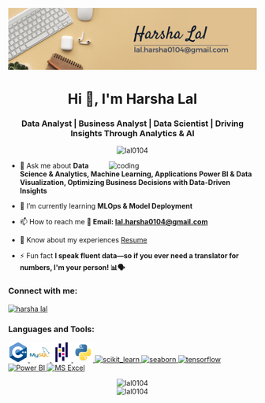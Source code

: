 ![logo](https://github.com/lal0104/lal0104/blob/main/Black%20Minimal%20Business%20Personal%20Profile%20Linkedin%20Banner.png)
<h1 align="center">Hi 👋, I'm Harsha Lal</h1>
<h3 align="center">Data Analyst | Business Analyst | Data Scientist | Driving Insights Through Analytics & AI</h3>
<p align="center"> <img src="https://komarev.com/ghpvc/?username=lal0104&label=Profile%20views&color=0e75b6&style=flat" alt="lal0104" /> </p>
<img align ="right" alt="coding" width ="300" src="https://bedatasolutions.com/wp-content/uploads/2023/02/datascience.gif">

- 💬 Ask me about **Data Science & Analytics, Machine Learning, Applications Power BI & Data Visualization, Optimizing Business Decisions with Data-Driven Insights**

- 🌱 I’m currently learning **MLOps & Model Deployment**

- 📫 How to reach me **📧 Email: lal.harsha0104@gmail.com**

- 📄 Know about my experiences [Resume](https://drive.google.com/drive/folders/1wRb7GnGl1iGxflu1vTLN_DZkxwStbgUv)

- ⚡ Fun fact **I speak fluent data—so if you ever need a translator for numbers, I'm your person! 📊🗣️**


<div>
  <h3 align="left">Connect with me:</h3>

<p align="left">
<a href="https://www.linkedin.com/in/lal-harsha/" target="blank"><img align="center" src="https://raw.githubusercontent.com/rahuldkjain/github-profile-readme-generator/master/src/images/icons/Social/linked-in-alt.svg" alt="harsha lal" height="30" width="40" /></a>
</p>
  <h3 align="left">Languages and Tools:</h3>
<p align="left"> 
  <a href="https://www.w3schools.com/cpp/" target="_blank" rel="noreferrer"> 
    <img src="https://raw.githubusercontent.com/devicons/devicon/master/icons/cplusplus/cplusplus-original.svg" alt="cplusplus" width="40" height="40"/> 
  </a> 
  <a href="https://www.mysql.com/" target="_blank" rel="noreferrer"> 
    <img src="https://raw.githubusercontent.com/devicons/devicon/master/icons/mysql/mysql-original-wordmark.svg" alt="mysql" width="40" height="40"/> 
  </a> 
  <a href="https://pandas.pydata.org/" target="_blank" rel="noreferrer"> 
    <img src="https://raw.githubusercontent.com/devicons/devicon/2ae2a900d2f041da66e950e4d48052658d850630/icons/pandas/pandas-original.svg" alt="pandas" width="40" height="40"/> 
  </a> 
  <a href="https://www.python.org" target="_blank" rel="noreferrer"> 
    <img src="https://raw.githubusercontent.com/devicons/devicon/master/icons/python/python-original.svg" alt="python" width="40" height="40"/> 
  </a> 
  <a href="https://scikit-learn.org/" target="_blank" rel="noreferrer"> 
    <img src="https://upload.wikimedia.org/wikipedia/commons/0/05/Scikit_learn_logo_small.svg" alt="scikit_learn" width="40" height="40"/> 
  </a> 
  <a href="https://seaborn.pydata.org/" target="_blank" rel="noreferrer"> 
    <img src="https://seaborn.pydata.org/_images/logo-mark-lightbg.svg" alt="seaborn" width="40" height="40"/> 
  </a> 
  <a href="https://www.tensorflow.org" target="_blank" rel="noreferrer"> 
    <img src="https://www.vectorlogo.zone/logos/tensorflow/tensorflow-icon.svg" alt="tensorflow" width="40" height="40"/> 
  </a> 
 <!-- Corrected Power BI and MS Excel logos -->
  <a href="https://powerbi.microsoft.com/" target="_blank" rel="noreferrer">
    <img src="https://upload.wikimedia.org/wikipedia/commons/thumb/c/cf/New_Power_BI_Logo.svg/1200px-New_Power_BI_Logo.svg.png" alt="Power BI" width="40" height="40"/>
  </a>
  <a href="https://www.microsoft.com/en-us/microsoft-365/excel" target="_blank" rel="noreferrer">
    <img src="https://i.pinimg.com/736x/13/88/5f/13885f590c6070c7f106b0f19a17ab9b.jpg" alt="MS Excel" width="40" height="40"/>
  </a>
</p>
</div>

<div align="center">
    <img src="https://github-readme-stats.vercel.app/api/top-langs?username=lal0104&show_icons=true&locale=en&layout=compact" alt="lal0104" />
    <br>
    <img src="https://github-readme-stats.vercel.app/api?username=lal0104&show_icons=true&locale=en" alt="lal0104" />
</div>


